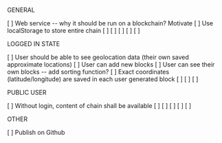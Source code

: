 GENERAL

[ ] Web service -- why it should be run on a blockchain? Motivate
[ ] Use localStorage to store entire chain
[ ]
[ ]
[ ]
[ ]
[ ]

LOGGED IN STATE

[ ] User should be able to see geolocation data (their own saved approximate locations)
[ ] User can add new blocks
[ ] User can see their own blocks -- add sorting function?
[ ] Exact coordinates (latitude/longitude) are saved in each user generated block
[ ]
[ ]
[ ]

PUBLIC USER

[ ] Without login, content of chain shall be available
[ ]
[ ]
[ ]
[ ]
[ ]

OTHER

[ ] Publish on Github
